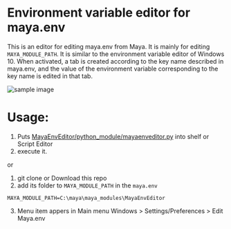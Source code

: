 Environment variable editor for maya.env
========================================

This is an editor for editing maya.env from Maya. It is mainly for editing `MAYA_MODULE_PATH`.
It is similar to the environment variable editor of Windows 10.
When activated, a tab is created according to the key name described in maya.env,
and the value of the environment variable corresponding to the key name is edited
in that tab.

![sample image](https://raw.githubusercontent.com/yamahigashi/MayaEnvEditor/master/sample.png)

Usage:
======

1. Puts [MayaEnvEditor/python_module/mayaenveditor.py](https://raw.githubusercontent.com/yamahigashi/MayaEnvEditor/master/python_module/mayaenveditor.py) into shelf or Script Editor
2. execute it.

or


1. git clone or Download this repo
2. add its folder to `MAYA_MODULE_PATH` in the `maya.env`

 ```maya.env
 MAYA_MODULE_PATH=C:\maya\maya_modules\MayaEnvEditor
 ```
 
3. Menu item appers in Main menu Windows > Settings/Preferences > Edit Maya.env
